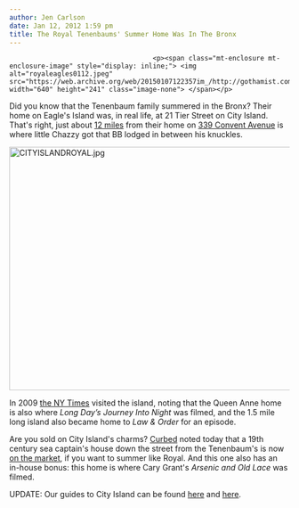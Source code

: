 ```yaml
---
author: Jen Carlson
date: Jan 12, 2012 1:59 pm
title: The Royal Tenenbaums' Summer Home Was In The Bronx
---
```


	
										<p><span class="mt-enclosure mt-enclosure-image" style="display: inline;"> <img alt="royaleagles0112.jpeg" src="https://web.archive.org/web/20150107122357im_/http://gothamist.com/attachments/arts_jen/royaleagles0112.jpeg" width="640" height="241" class="image-none"> </span></p>

<p>Did you know that the Tenenbaum family summered in the Bronx? Their home on Eagle&apos;s Island was, in real life, at 21 Tier Street on City Island. That&apos;s right, just about <a href="https://web.archive.org/web/20150107122357/http://maps.google.com/maps?saddr=339+Convent+Avenue,+New+York,+NY&amp;daddr=City+Island,+Bronx,+NY&amp;hl=en&amp;sll=40.856734,-73.900995&amp;sspn=0.049273,0.127115&amp;geocode=FdfrbgIdfKqX-ykBVuVee_bCiTHMGflUcEPT9g%3BFeRFbwIdlhea-yk5x2j7eIzCiTG6DBMcYzcBJA&amp;oq=339+Convent+Avenue&amp;vpsrc=0&amp;gl=us&amp;mra=ls&amp;t=m&amp;z=13">12 miles</a> from their home on <a href="https://web.archive.org/web/20150107122357/http://gothamist.com/2011/07/19/video_dropping_by_the_royal_tenenba.php">339 Convent Avenue</a> is where little Chazzy got that BB lodged in between his knuckles. </p>

<p><span class="mt-enclosure mt-enclosure-image" style="display: inline;"> <img alt="CITYISLANDROYAL.jpg" src="https://web.archive.org/web/20150107122357im_/http://gothamist.com/attachments/arts_jen/CITYISLANDROYAL.jpg" width="640" height="437" class="image-none"> </span></p>

<p>In 2009 <a href="https://web.archive.org/web/20150107122357/http://www.nytimes.com/2009/03/29/realestate/29livi.html">the NY Times</a> visited the island, noting that the Queen Anne home is also where <em>Long Day&#x2019;s Journey Into Night</em> was filmed, and the 1.5 mile long island also became home to <em>Law &amp; Order</em> for an episode.</p>

<p>Are you sold on City Island&apos;s charms? <a href="https://web.archive.org/web/20150107122357/http://ny.curbed.com/archives/2012/01/12/a_restored_19thcentury_sea_captains_house_in_the_bronx.php">Curbed</a> noted today that a 19th century sea captain&apos;s house down the street from the Tenenbaum&apos;s is now <a href="https://web.archive.org/web/20150107122357/http://www.elliman.com/new-york-city/bronx/city-island/586-city-island-avenue/xdbnkpa">on the market</a>, if you want to summer like Royal. And this one also has an in-house bonus: this home is where Cary Grant&apos;s <em>Arsenic and Old Lace</em> was filmed.</p>

<p>UPDATE: Our guides to City Island can be found <a href="https://web.archive.org/web/20150107122357/http://gothamist.com/2012/06/21/a_guide_to_enjoying_city_island_lik.php#photo-1">here</a> and <a href="https://web.archive.org/web/20150107122357/http://gothamist.com/2012/06/21/eat_seafood_where_it.php#photo-1">here</a>.</p>					
										
									
				